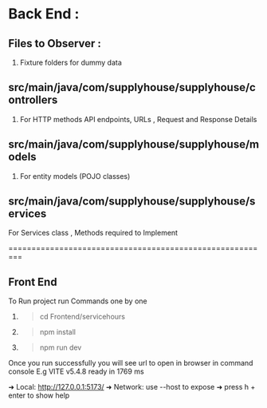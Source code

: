# Back End :

## Files to Observer :

1. Fixture folders for dummy data


## src/main/java/com/supplyhouse/supplyhouse/controllers

1. For HTTP methods API endpoints, URLs , Request and Response Details


## src/main/java/com/supplyhouse/supplyhouse/models

1. For entity models (POJO classes)

## src/main/java/com/supplyhouse/supplyhouse/services

For Services class , Methods required to Implement

=========================================================

## Front End

To Run project run Commands one by one

1. > cd Frontend/servicehours
2. >npm install
3. > npm run dev

Once you run successfully you will see url to open in browser in command console
E.g   VITE v5.4.8  ready in 1769 ms

  ➜  Local:   http://127.0.0.1:5173/
  ➜  Network: use --host to expose
  ➜  press h + enter to show help
